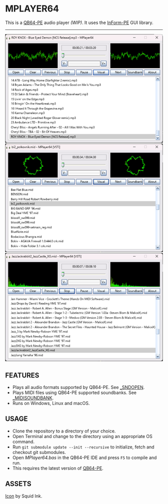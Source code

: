 # MPLAYER64

This is a [QB64-PE](https://www.qb64phoenix.com/) audio player *(WIP)*. It uses the [InForm-PE](https://github.com/a740g/InForm-PE) GUI library.

---

![Screenshot 1](screenshots/screenshot1.png)
![Screenshot 2](screenshots/screenshot2.png)
![Screenshot 3](screenshots/screenshot3.png)

## FEATURES

- Plays all audio formats supported by QB64-PE. See [_SNDOPEN](https://qb64phoenix.com/qb64wiki/index.php/SNDOPEN).
- Plays MIDI files using QB64-PE supported soundbanks. See [_MIDISOUNDBANK](https://qb64phoenix.com/qb64wiki/index.php/MIDISOUNDBANK).
- Runs on Windows, Linux and macOS.

## USAGE

- Clone the repository to a directory of your choice.
- Open Terminal and change to the directory using an appropriate OS command.
- Run `git submodule update --init --recursive` to initialize, fetch and checkout git submodules.
- Open *MPlayer64.bas* in the QB64-PE IDE and press `F5` to compile and run.
- This requires the latest version of [QB64-PE](https://github.com/QB64-Phoenix-Edition/QB64pe/releases/latest).

## ASSETS

[Icon](https://icon-icons.com/users/l8q2uu8SBvMRIxTWnbIju/icon-sets/) by Squid Ink.
